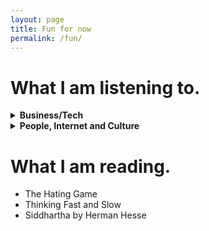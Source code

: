```yaml
---
layout: page
title: Fun for now
permalink: /fun/
---
```


# What I am listening to.
<details>
  <summary><strong>Business/Tech</strong></summary>
  <ul>
    <li>Planet Money</li>
    <li>The Indicator</li>
    <li>Equity</li>
    <li>Startup</li>
    <li>Robinhood Snacks</li>
  </ul> 
</details>

<details>
  <summary><strong>People, Internet and Culture</strong></summary>
  
  <ul>
    <li>Reply All</li>
    <li>Conan O'Brien needs a friend</li>
    <li>Inside Conan</li>
    <li>Joe Rogan Experienece</li>
  </ul> 

</details>

# What I am reading.
  - The Hating Game
  - Thinking Fast and Slow
  - Siddhartha by Herman Hesse


